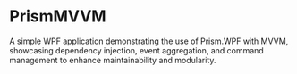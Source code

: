 # PrismMVVM
A simple WPF application demonstrating the use of Prism.WPF with MVVM, showcasing dependency injection, event aggregation, and command management to enhance maintainability and modularity.

